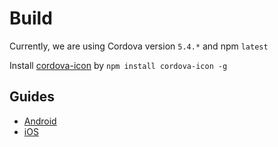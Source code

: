# Build

Currently, we are using Cordova version `5.4.*` and npm `latest`

Install [cordova-icon](https://www.npmjs.com/package/cordova-icon) by `npm install cordova-icon -g`

## Guides

* [Android](build/android.md)
* [iOS](build/ios.md)



